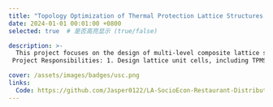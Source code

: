 ```yaml
---
title: "Topology Optimization of Thermal Protection Lattice Structures for Load-Bearing and Thermal Insulation"
date: 2024-01-01 00:01:00 +0800
selected: true  # 是否高亮显示 (true/false)

description: >-
  This project focuses on the design of multi-level composite lattice sandwich structures for strong laser protection, incorporating surface coating, thermal insulation filling, and a metallic skeleton. The goal is to achieve a structure that combines resistance to laser thermal ablation and mechanical failure, while also ensuring lightweight, load-bearing, and integrated thermal protection. This structure aims to enhance the laser resistance of aerospace vehicles, missile defense systems, and other equipment.
 Project Responsibilities: 1. Design lattice unit cells, including TPMS types, typical bar-type structures, programmable Poisson’s ratio types, and Voronoi diagram design based on implicit functions. 2. Study numerical homogenization methods for thermal conductivity, elasticity, and thermal expansion properties, and establish a surrogate model database. 3. Complete topology optimization methods for multi-level composite structures under thermo-mechanical coupling. 4. Perform transient thermo-mechanical coupling analysis based on homogenized material properties. 5. Select suitable lattice types for large-scale sample part filling design based on project requirements.

cover: /assets/images/badges/usc.png
links:
  Code: https://github.com/Jasper0122/LA-SocioEcon-Restaurant-Distribution
---
```


